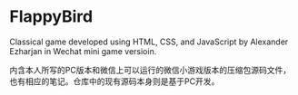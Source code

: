 # FlappyBird
Classical game developed using HTML, CSS, and JavaScript by Alexander Ezharjan in Wechat mini game versioin.

内含本人所写的PC版本和微信上可以运行的微信小游戏版本的压缩包源码文件，也有相应的笔记。仓库中的现有源码本身则是基于PC开发。
